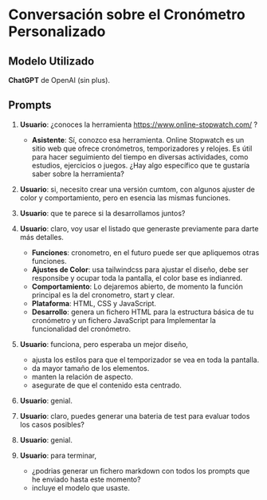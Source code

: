 # Conversación sobre el Cronómetro Personalizado

## Modelo Utilizado
**ChatGPT** de OpenAI (sin plus).

## Prompts

1. **Usuario**: ¿conoces la herramienta https://www.online-stopwatch.com/ ?
   - **Asistente**: Sí, conozco esa herramienta. Online Stopwatch es un sitio web que ofrece cronómetros, temporizadores y relojes. Es útil para hacer seguimiento del tiempo en diversas actividades, como estudios, ejercicios o juegos. ¿Hay algo específico que te gustaría saber sobre la herramienta?

2. **Usuario**: si, necesito crear una versión cumtom, con algunos ajuster de color y comportamiento, pero en esencia las mismas funciones.

3. **Usuario**: que te parece si la desarrollamos juntos?

4. **Usuario**: claro, voy usar el listado que generaste previamente para darte más detalles.
   - **Funciones**: cronometro, en el futuro puede ser que apliquemos otras funciones.
   - **Ajustes de Color**: usa tailwindcss para ajustar el diseño, debe ser responsibe y ocupar toda la pantalla, el color base es indianred.
   - **Comportamiento**: Lo dejaremos abierto, de momento la función principal es la del cronometro, start y clear.
   - **Plataforma**: HTML, CSS y JavaScript.
   - **Desarrollo**: genera un fichero HTML para la estructura básica de tu cronómetro y un fichero JavaScript para Implementar la funcionalidad del cronómetro.

5. **Usuario**: funciona, pero esperaba un mejor diseño,
   - ajusta los estilos para que el temporizador se vea en toda la pantalla.
   - da mayor tamaño de los elementos.
   - manten la relación de aspecto.
   - asegurate de que el contenido esta centrado.

6. **Usuario**: genial.

7. **Usuario**: claro, puedes generar una bateria de test para evaluar todos los casos posibles?

8. **Usuario**: genial.

9. **Usuario**: para terminar,
   - ¿podrias generar un fichero markdown con todos los prompts que he enviado hasta este momento?
   - incluye el modelo que usaste.
